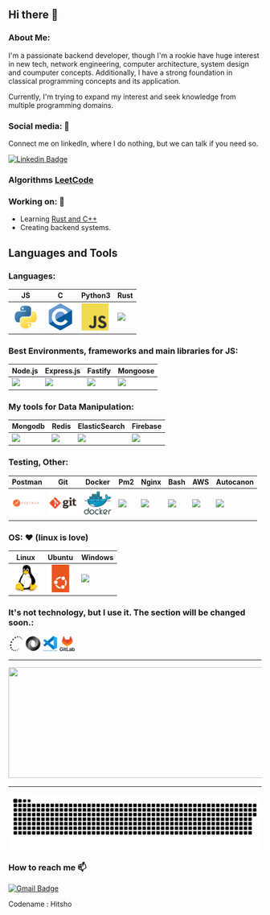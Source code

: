 ## Hi there 👋

<!--
**000shobhit000/000shobhit000** is a ✨ _special_ ✨ repository because its `README.md` (this file) appears on your GitHub profile.

Here are some ideas to get you started:

- 🔭 I’m currently working on ...
- 🌱 I’m currently learning ...
- 👯 I’m looking to collaborate on ...
- 🤔 I’m looking for help with ...
- 💬 Ask me about ...
- 📫 How to reach me: ...
- 😄 Pronouns: ...
- ⚡ Fun fact: ...
-->

### About Me:    
I'm a passionate backend developer, though I'm a rookie have huge interest in new tech, network engineering, computer architecture, system design and coumputer concepts. Additionally, I have a strong foundation in classical programming concepts and its application.

Currently, I'm trying to expand my interest and seek knowledge from multiple programming domains.
      
   
### Social media: 📡    
Connect me on linkedIn, where I do nothing, but we can talk if you need so. 


[![Linkedin Badge](https://img.shields.io/badge/LinkedIn-0077B5?style=for-the-badge&logo=linkedin&logoColor=white)](www.linkedin.com/in/shobhit-patel-19516524a)

<!--
## Competitions: 🥇

### CTF's

| CTF | Result | Team | Date |
|-----|-----|-----|-----|
|CIT@CTF|top 6%|undermouses|04/2024|
|BSidesSF CTF|top 10%|movie43|05/2024|
|swampCTF|top 17%|check_your_mouse |03/2024|
|vksCTF|top 18%| Solo played |09/2023|
|Space HeroesCTF| top 23% | check_yor_mom |04/2024|
|AI CTF|top 23%|movie43|05/2024|
|BCACTF 5.0|top 25%|movie43|06/2024|
|vsCTF|top26%|movie43|06/2024|
|wolvCTF|top 31%| undermouses|03/2024|
|osuCTF|top 35%| undermouses |02/2024|
|ethernautCTF|out of competition|solo|03/2024|

-->

### Algorithms [LeetCode](https://leetcode.com/u/shobhitsinghpatel2/)


### Working on: 🚀

- Learning [Rust and C++](https://github.com/sammorozov/go_basics_study)
- Creating backend systems.


## Languages and Tools 
<div>

### Languages:
| JS | C | Python3 | Rust |
|----------|----------|----------|-----|
|  <img src="https://github.com/devicons/devicon/blob/master/icons/python/python-original.svg" title="Python"  alt="Python" width="55" height="55"/> |  <img src="https://github.com/devicons/devicon/blob/master/icons/c/c-original.svg" title="C"  alt="C" width="55" height="55"/> |  <img src="https://github.com/devicons/devicon/blob/master/icons/javascript/javascript-original.svg" title="JavaScript" alt="JavaScript" width="55" height="55"/> |  <img src="https://cdn.jsdelivr.net/gh/devicons/devicon@latest/icons/rust/rust-original.svg" /> |

  

### Best Environments, frameworks and main libraries for JS:

| Node.js | Express.js | Fastify | Mongoose |
|----------|----------|----------|----------|
|  <img src="https://cdn.jsdelivr.net/gh/devicons/devicon@latest/icons/nodejs/nodejs-original-wordmark.svg"/>|  <img src="https://cdn.jsdelivr.net/gh/devicons/devicon@latest/icons/express/express-original.svg"/>|  <img src="https://cdn.jsdelivr.net/gh/devicons/devicon@latest/icons/fastify/fastify-original.svg"/>|  <img src="https://cdn.jsdelivr.net/gh/devicons/devicon@latest/icons/mongoose/mongoose-original.svg"/>|



### My tools for Data Manipulation:

| Mongodb | Redis | ElasticSearch | Firebase |
|----------|----------|----------|----------|
|<img src="https://cdn.jsdelivr.net/gh/devicons/devicon@latest/icons/mongodb/mongodb-original.svg"/>|<img src="https://cdn.jsdelivr.net/gh/devicons/devicon@latest/icons/redis/redis-original.svg"/>|<img src="https://cdn.jsdelivr.net/gh/devicons/devicon@latest/icons/elasticsearch/elasticsearch-original.svg"/>|<img src="https://cdn.jsdelivr.net/gh/devicons/devicon@latest/icons/firebase/firebase-original.svg"/>|



  
### Testing, Other:

| Postman | Git | Docker | Pm2 | Nginx | Bash | AWS| Autocanon |
|----------|----------|----------|----------|----------|----------|----------|----------|
|<img src="https://github.com/devicons/devicon/blob/master/icons/postman/postman-original-wordmark.svg" title="Postman" alt="Postman" width="55" height="55"/>|<img src="https://github.com/devicons/devicon/blob/master/icons/git/git-original-wordmark.svg" title="Git" alt="Git" width="55" height="55"/>|<img src="https://github.com/devicons/devicon/blob/master/icons/docker/docker-original-wordmark.svg" title="Docker" alt="Docker" width="55" height="55"/>|<img src="https://pm2.keymetrics.io/assets/pm2-logo-1.png"/>|  <img src="https://cdn.jsdelivr.net/gh/devicons/devicon@latest/icons/nginx/nginx-original.svg"/>|  <img src="https://cdn.jsdelivr.net/gh/devicons/devicon@latest/icons/bash/bash-original.svg"/>|  <img src="https://cdn.jsdelivr.net/gh/devicons/devicon@latest/icons/amazonwebservices/amazonwebservices-original-wordmark.svg"/>| <img src="https://raw.githubusercontent.com/mcollina/autocannon/HEAD/autocannon-banner.png"/>|


### OS: ❤️ (linux is love)

| Linux | Ubuntu | Windows |
|----------|----------|----------|
| <img src="https://github.com/devicons/devicon/blob/master/icons/linux/linux-original.svg" title="Linux" alt="Linux" width="55" height="55"/> | <img src="https://github.com/devicons/devicon/blob/master/icons/ubuntu/ubuntu-original.svg" title="Ubuntu" alt="Ubuntu" width="55" height="55"/> | <img src="https://cdn.jsdelivr.net/gh/devicons/devicon@latest/icons/windows11/windows11-original.svg"/> |


<!--
### Tools for CTF's
 
| Metasploit | Wireshark | Burpsuite | Netcat | Nmap |
|----------|----------|----------|----------|----------|
|<img src="assets/meta.png" alt="msf" width="85" height="55" />|<img src="assets/Wireshark_icon.svg.png" alt="wsh" width="55" height="55" />|<img src="assets/burp.svg" alt="burp" width="85" height="55" />|<img src="assets/netcat_logo_shadow.svg" alt="netcat" width="55" height="55" />|<img src="assets/nmap-logo.svg" alt="nmap" width="55" height="55" />|
-->

### It's not technology, but I use it. The section will be changed soon.:
  <img src="https://github.com/devicons/devicon/blob/master/icons/ssh/ssh-original.svg" title="ssh" alt="ssh" width="30" height="30"/>
  <img src="https://github.com/devicons/devicon/blob/master/icons/json/json-original.svg" title="json" alt="json" width="30" height="30"/>
  <img src="https://github.com/devicons/devicon/blob/master/icons/vscode/vscode-original-wordmark.svg" title="vsc" alt="vsc" width="30" height="30"/>
  <img src="https://github.com/devicons/devicon/blob/master/icons/gitlab/gitlab-original-wordmark.svg" title="GitLab" alt="GitLab" width="30" height="30"/>

</div>

---

  
<p align="center">
  <img width="800" height="220" src="https://streak-stats.demolab.com?user=sammorozov&theme=highcontrast&hide_border=true&border_radius=5&card_width=800">
</p>


---



<!--
<p align="center">
  <img width="600" height="200" src="https://github-readme-stats.vercel.app/api?username=sammorozov&show_icons=true&theme=vision-friendly-dark">
  <img width="400" height="200" src="https://github-readme-stats.vercel.app/api/top-langs/?username=sammorozov&size_weight=0.0005&count_weight=0.3&layout=compact&theme=vision-friendly-dark">
</p>


<div id="header" align="center">
  <img src="https://komarev.com/ghpvc/?username=sammorozov&style=for-the-badge&color=orange" alt=""/>
</div>
-->

<p align="center">
 <img width="1000" src="assets/github-snake.svg" alt="snake"/>
</p>



### How to reach me :mailbox:
[![Gmail Badge](https://img.shields.io/badge/Gmail-D14836?style=for-the-badge&logo=gmail&logoColor=white)](mailto:shobhitsinghpatel2@gmail.com)

Codename : Hitsho

